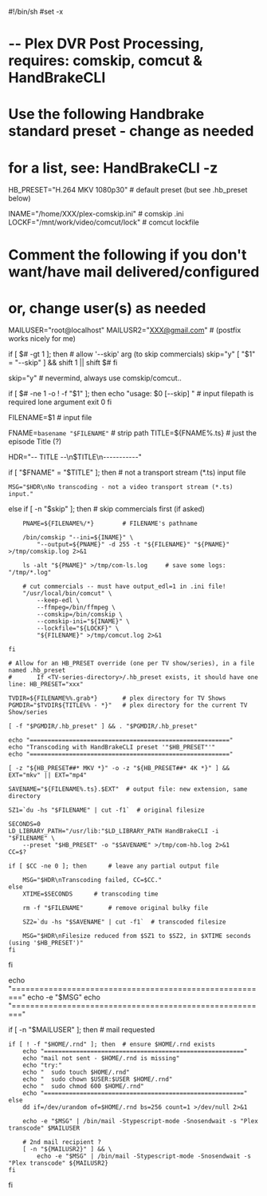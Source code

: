 #!/bin/sh
#set -x

# -- Plex DVR Post Processing, requires: comskip, comcut & HandBrakeCLI

# Use the following Handbrake standard preset - change as needed
#				for a list, see: HandBrakeCLI -z

HB_PRESET="H.264 MKV 1080p30"		# default preset (but see .hb_preset below)

INAME="/home/XXX/plex-comskip.ini"		# comskip .ini
LOCKF="/mnt/work/video/comcut/lock"		# comcut lockfile

# Comment the following if you don't want/have mail delivered/configured
#				or, change user(s) as needed

MAILUSER="root@localhost"
MAILUSR2="XXX@gmail.com"		# (postfix works nicely for me)

if [ $# -gt 1 ]; then		# allow '--skip' arg (to skip commercials)
	skip="y"
	[ "$1" = "--skip" ] && shift 1 || shift $#
fi

skip="y"		# nevermind, always use comskip/comcut..

if [ $# -ne 1 -o ! -f "$1" ]; then
	echo "usage: $0 [--skip] <path-to-video-file>"	# input filepath is required lone argument
	exit 0
fi
   
FILENAME=$1 	# input file
	
FNAME=`basename "$FILENAME"`	# strip path
TITLE=${FNAME%.ts}				# just the episode Title (?)

HDR="-- TITLE --\n$TITLE\n-----------"

if [ "$FNAME" = "$TITLE" ]; then		# not a transport stream (*.ts) input file

	MSG="$HDR\nNo transcoding - not a video transport stream (*.ts) input."
else
	if [ -n "$skip" ]; then		# skip commercials first (if asked)

		PNAME=${FILENAME%/*}		# FILENAME's pathname

		/bin/comskip "--ini=${INAME}" \
			"--output=${PNAME}" -d 255 -t "${FILENAME}" "${PNAME}" >/tmp/comskip.log 2>&1

		ls -alt "${PNAME}" >/tmp/com-ls.log		# save some logs: "/tmp/*.log"

		# cut commercials -- must have output_edl=1 in .ini file!
		"/usr/local/bin/comcut" \
			--keep-edl \
			--ffmpeg=/bin/ffmpeg \
			--comskip=/bin/comskip \
			--comskip-ini="${INAME}" \
			--lockfile="${LOCKF}" \
			"${FILENAME}" >/tmp/comcut.log 2>&1
			
	fi

	# Allow for an HB_PRESET override (one per TV show/series), in a file named .hb_preset
	#		If <TV-series-directory>/.hb_preset exists, it should have one line: HB_PRESET="xxx"
	  
	TVDIR=${FILENAME%%.grab*}		# plex directory for TV Shows
	PGMDIR="$TVDIR${TITLE%% - *}"	# plex directory for the current TV Show/series

	[ -f "$PGMDIR/.hb_preset" ] && . "$PGMDIR/.hb_preset"		
	
	echo "========================================================"
	echo "Transcoding with HandBrakeCLI preset '"$HB_PRESET"'" 
	echo "========================================================"

	[ -z "${HB_PRESET##* MKV *}" -o -z "${HB_PRESET##* 4K *}" ] && EXT="mkv" || EXT="mp4"

	SAVENAME="${FILENAME%.ts}.$EXT"  # output file: new extension, same directory
		
	SZ1=`du -hs "$FILENAME" | cut -f1`	# original filesize

	SECONDS=0
	LD_LIBRARY_PATH="/usr/lib:"$LD_LIBRARY_PATH HandBrakeCLI -i "$FILENAME" \
		--preset "$HB_PRESET" -o "$SAVENAME" >/tmp/com-hb.log 2>&1
	CC=$?

	if [ $CC -ne 0 ]; then		# leave any partial output file

		MSG="$HDR\nTranscoding failed, CC=$CC."
	else
		XTIME=$SECONDS		# transcoding time

		rm -f "$FILENAME"		# remove original bulky file
	
		SZ2=`du -hs "$SAVENAME" | cut -f1`	# transcoded filesize

		MSG="$HDR\nFilesize reduced from $SZ1 to $SZ2, in $XTIME seconds (using '$HB_PRESET')"
	fi
fi

echo "========================================================"
echo -e "$MSG"
echo "========================================================"

if [ -n "$MAILUSER" ]; then	# mail requested

	if [ ! -f "$HOME/.rnd" ]; then	# ensure $HOME/.rnd exists
		echo "========================================================"
		echo "mail not sent - $HOME/.rnd is missing"
		echo "try:"
		echo "	sudo touch $HOME/.rnd"
		echo "	sudo chown $USER:$USER $HOME/.rnd"
		echo "	sudo chmod 600 $HOME/.rnd"
		echo "========================================================"
	else
		dd if=/dev/urandom of=$HOME/.rnd bs=256 count=1 >/dev/null 2>&1

		echo -e "$MSG" | /bin/mail -Stypescript-mode -Snosendwait -s "Plex transcode" $MAILUSER

		# 2nd mail recipient ?
		[ -n "${MAILUSR2}" ] && \
			echo -e "$MSG" | /bin/mail -Stypescript-mode -Snosendwait -s "Plex transcode" ${MAILUSR2}
	fi
fi
